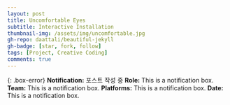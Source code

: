 ```yaml
---
layout: post
title: Uncomfortable Eyes
subtitle: Interactive Installation
thumbnail-img: /assets/img/uncomfortable.jpg
gh-repo: daattali/beautiful-jekyll
gh-badge: [star, fork, follow]
tags: [Project, Creative Coding]
comments: true
---
```


{: .box-error}
**Notification:** 포스트 작성 중
**Role:** This is a notification box.
**Team:** This is a notification box.
**Platforms:** This is a notification box.
**Date:** This is a notification box.
